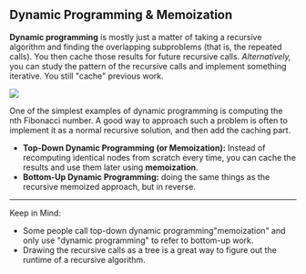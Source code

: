 <h2>Dynamic Programming & Memoization</h2>
<p><b>Dynamic programming</b> is mostly just a matter of taking a recursive algorithm and finding the overlapping subproblems (that is, the repeated calls). You then cache those results for future recursive calls. <i>Alternatively,</i> you can study the pattern of the recursive calls and implement something iterative. You still "cache" previous work.</p>
<img src="https://s3.ap-south-1.amazonaws.com/afteracademy-server-uploads/what-is-the-difference-between-iteration-and-recursion-banner-b9507914affcc7de.png"/>
<p>One of the simplest examples of dynamic programming is computing the nth Fibonacci number. A good way to approach such a problem is often to implement it as a normal recursive solution, and then add the caching part.</p>
<ul>
  <li><b>Top-Down Dynamic Programming (or Memoization):</b> Instead of recomputing identical nodes from scratch every time, you can cache the results and use them later using <b>memoization</b>.</li>
  <li><b>Bottom-Up Dynamic Programming:</b> doing the same things as the recursive memoized approach, but in reverse.</li>
</ul>

---

Keep in Mind:
<ul>
  <li>Some people call top-down dynamic programming"memoization" and only use "dynamic programming" to refer to bottom-up work.</li>
  <li>Drawing the recursive calls as a tree is a great way to figure out the runtime of a recursive algorithm.</li>
</ul>
